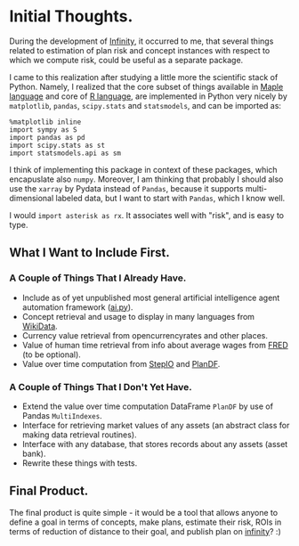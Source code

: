 # Initial Thoughts.

During the development of [Infinity](https://github.com/WeFindX/infinity), it occurred to me, that several things related to estimation of plan risk and concept instances with respect to which we compute risk, could be useful as a separate package.

I came to this realization after studying a little more the scientific stack of Python. Namely, I realized that the core subset of things available in [Maple language]() and core of [R language](), are implemented in Python very nicely by ``matplotlib``, ``pandas``, ``scipy.stats`` and ``statsmodels``, and can be imported as:

```
%matplotlib inline
import sympy as S
import pandas as pd
import scipy.stats as st
import statsmodels.api as sm
```

I think of implementing this package in context of these packages, which encapuslate also ``numpy``. Moreover, I am thinking that probably I should also use the ``xarray`` by Pydata instead of ``Pandas``, because it supports multi-dimensional labeled data, but I want to start with ``Pandas``, which I know well.

I would ``import asterisk as rx``. It associates well with "risk", and is easy to type.

## What I Want to Include First.

### A Couple of Things That I Already Have.
- Include as of yet unpublished most general artificial intelligence agent automation framework ([ai.py](#)).
- Concept retrieval and usage to display in many languages from [WikiData](https://wikidata.org).
- Currency value retrieval from opencurrencyrates and other places.
- Value of human time retrieval from info about average wages from [FRED](https://fred.stlouisfed.org/) (to be optional).
- Value over time computation from [StepIO](https://github.com/WeFindX/StepIO) and [PlanDF](https://github.com/WeFindX/PlanDF).

### A Couple of Things That I Don't Yet Have.
- Extend the value over time computation DataFrame ``PlanDF`` by use of Pandas ``MultiIndexes``.
- Interface for retrieving market values of any assets (an abstract class for making data retrieval routines).
- Interface with any database, that stores records about any assets (asset bank).
- Rewrite these things with tests.

## Final Product.

The final product is quite simple - it would be a tool that allows anyone to define a goal in terms of concepts, make plans, estimate their risk, ROIs in terms of reduction of distance to their goal, and publish plan on [infinity](https://infty.xyz)? :)
